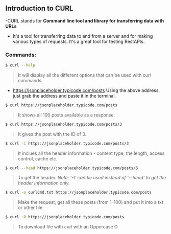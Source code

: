 ## Introduction to CURL 

-CURL stands for **Command line tool and library for transferring data with URLs**
- It's a tool for transferring data to and from a server and for making various types of requests. It's a great tool for testing RestAPIs.

### Commands: 

```sh
$ curl --help
```
> It will display all the different options that can be used with curl commands. 

- https://jsonplaceholder.typicode.com/posts
Using the above address, just grab the address and paste it in the terminal. 

```sh
$ curl https://jsonplaceholder.typicode.com/posts
```
> It shows all 100 posts available as a response. 

```sh
$ curl https://jsonplaceholder.typicode.com/posts/3
```
> It gives the post with the ID of 3. 

```sh
$ curl -i https://jsonplaceholder.typicode.com/posts/3
```
>It inclues all the header information - content type, the length, access control, cache etc. 

```sh
$ curl --head https://jsonplaceholder.typicode.com/posts/3
```
> To get the header. _Note: '-I' can be used instead of '--head' to get the header information only._

```sh
$ curl -o curlCmd.txt https://jsonplaceholder.typicode.com/posts
```
> Make the request, get all these posts (from 1-100) and put it into a txt or other file 

```sh
$ curl -O https://jsonplaceholder.typicode.com/posts
```
> To download file with curl with an Uppercase O